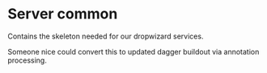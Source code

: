 # Server common

Contains the skeleton needed for our dropwizard services.

Someone nice could convert this to updated dagger buildout via
annotation processing.